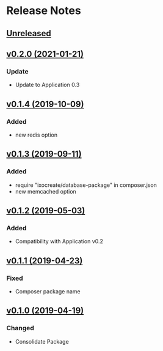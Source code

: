 # Release Notes

## [Unreleased](https://github.com/ixocreate/cache-package/compare/0.2.0...develop)

## [v0.2.0 (2021-01-21)](https://github.com/ixocreate/event-package/compare/0.1.4...0.2.0)
### Update
- Update to Application 0.3

## [v0.1.4 (2019-10-09)](https://github.com/ixocreate/cache-package/compare/0.1.3...0.1.4)
### Added
- new redis option

## [v0.1.3 (2019-09-11)](https://github.com/ixocreate/cache-package/compare/0.1.2...0.1.3)
### Added
- require "ixocreate/database-package" in composer.json
- new memcached option

## [v0.1.2 (2019-05-03)](https://github.com/ixocreate/cache-package/compare/0.1.1...0.1.2)
### Added
- Compatibility with Application v0.2

## [v0.1.1 (2019-04-23)](https://github.com/ixocreate/cache-package/compare/0.1.0...0.1.1)
### Fixed
- Composer package name

## [v0.1.0 (2019-04-19)](https://github.com/ixocreate/cache-package/compare/master...0.1.0)
### Changed
- Consolidate Package
